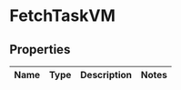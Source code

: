 

# FetchTaskVM


## Properties

| Name | Type | Description | Notes |
|------------ | ------------- | ------------- | -------------|



